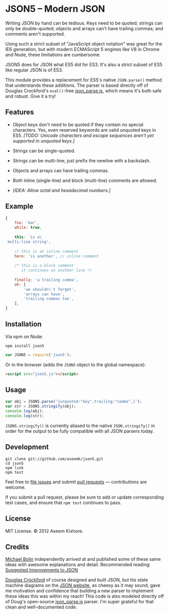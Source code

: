 # JSON5 – Modern JSON

Writing JSON by hand can be tedious. Keys need to be quoted; strings can only
be double-quoted; objects and arrays can't have trailing commas; and comments
aren't supported.

Using such a strict subset of "JavaScript object notation" was great for the
IE6 generation, but with modern ECMAScript 5 engines like V8 in Chrome and
Node, these limitations are cumbersome.

JSON5 does for JSON what ES5 did for ES3. It's also a strict subset of ES5
like regular JSON is of ES3.

This module provides a replacement for ES5's native `JSON.parse()` method that
understands these additions. The parser is based directly off of Douglas
Crockford's `eval()`-free [json_parse.js][], which means it's both safe and
robust. Give it a try!

## Features

- Object keys don't need to be quoted if they contain no special characters.
  Yes, even reserved keywords are valid unquoted keys in ES5.
  *[TODO: Unicode characters and escape sequences aren't yet supported in
  unquoted keys.]*

- Strings can be single-quoted.

- Strings can be multi-line; just prefix the newline with a backslash.

- Objects and arrays can have trailing commas.

- Both inline (single-line) and block (multi-line) comments are allowed.

- *[IDEA: Allow octal and hexadecimal numbers.]*

## Example

```js
{
    foo: 'bar',
    while: true,
    
    this: 'is a\
 multi-line string',
 
    // this is an inline comment
    here: 'is another', // inline comment
    
    /* this is a block comment
       it continues on another line */
       
    finally: 'a trailing comma',
    oh: [
        'we shouldn\'t forget',
        'arrays can have',
        'trailing commas too',
    ],
}
```

## Installation

Via npm on Node:

```
npm install json5
```

```js
var JSON5 = require('json5');
```

Or in the browser (adds the `JSON5` object to the global namespace):

```html
<script src="json5.js"></script>
```

## Usage

```js
var obj = JSON5.parse('{unquoted:"key",trailing:"comma",}');
var str = JSON5.stringify(obj);
console.log(obj);
console.log(str);
```

`JSON5.stringify()` is currently aliased to the native `JSON.stringify()` in
order for the output to be fully compatible with all JSON parsers today.

## Development

```
git clone git://github.com/aseemk/json5.git
cd json5
npm link
npm test
```

Feel free to [file issues](https://github.com/aseemk/json5/issues) and submit
[pull requests](https://github.com/aseemk/json5/pulls) — contributions are
welcome.

If you submit a pull request, please be sure to add or update corresponding
test cases, and ensure that `npm test` continues to pass.

## License

MIT License. © 2012 Aseem Kishore.

## Credits

[Michael Bolin](http://bolinfest.com/) independently arrived at and published
some of these same ideas with awesome explanations and detail.
Recommended reading:
[Suggested Improvements to JSON](http://bolinfest.com/essays/json.html)

[Douglas Crockford](http://www.crockford.com/) of course designed and built
JSON, but his state machine diagrams on the [JSON website](http://json.org/),
as cheesy as it may sound, gave me motivation and confidence that building a
new parser to implement these ideas this was within my reach!
This code is also modeled directly off of Doug's open-source [json_parse.js][]
parser. I'm super grateful for that clean and well-documented code.

[json_parse.js]: https://github.com/douglascrockford/JSON-js/blob/master/json_parse.js
